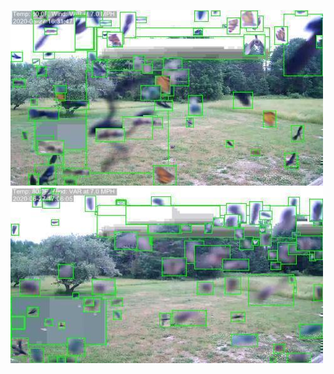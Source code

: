 ![20200627-162145-165150](in/20200627/20200627-162145-165150_0_.jpg)
![20200627-165155-172200](in/20200627/20200627-165155-172200_0_.jpg)
